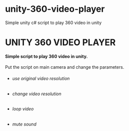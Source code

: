 # unity-360-video-player
Simple unity c# script to play 360 video in unity

# UNITY 360 VIDEO PLAYER

#### Simple script to play 360 video in unity.
Put the script on main camera and change the parameters.

- ###### use original video resolution 
- ###### change video resolution
- ###### loop video
- ###### mute sound
